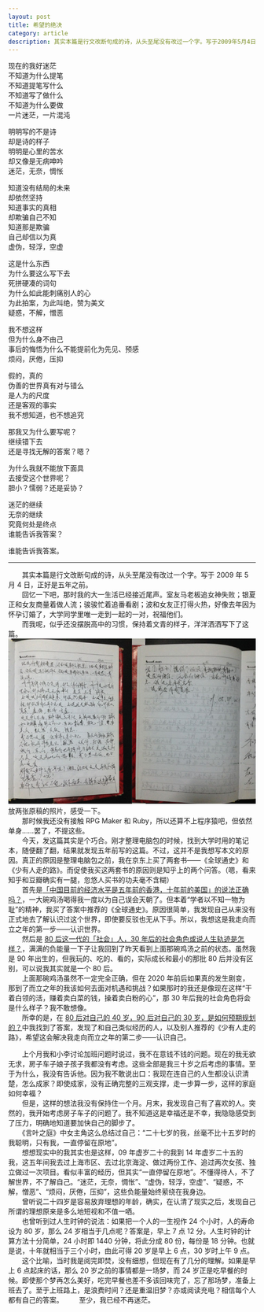 ```yaml
---
layout: post
title: 希望的绝决
category: article
description: 其实本篇是行文改断句成的诗，从头至尾没有改过一个字。写于2009年5月4日，正好是五年之前。
---
```

现在的我好迷茫  
不知道为什么提笔  
不知道提笔写什么  
不知道写了做什么  
不知道为什么要做  
一片迷茫，一片混沌  
  
明明写的不是诗  
却是诗的样子  
明明是心里的苦水  
却又像是无病呻吟  
迷茫，无奈，惆怅  
  
知道没有结局的未来  
却依然坚持  
知道事实的真相  
却欺骗自己不知  
知道那是欺骗  
自己却信以为真  
虚伪，轻浮，空虚  
  
这是什么东西  
为什么要这么写下去  
死拼硬凑的词句  
为什么如此能刺痛别人的心  
为此拍案，为此叫绝，赞为美文  
疑惑，不解，憎恶  
  
我不想这样  
但为什么身不由己  
事后的悔悟为什么不能提前化为先见、预感  
烦闷，厌倦，压抑  
  
假的，真的  
伪善的世界真有对与错么  
是人为的尺度  
还是客观的事实  
我不想知道，也不想追究  
  
那我又为什么要写呢？  
继续错下去  
还是寻找无解的答案？嗯？  
  
为什么我就不能放下面具  
去接受这个世界呢？  
胆小？懦弱？还是妥协？  
  
迷茫的继续  
无奈的继续  
究竟何处是终点  
谁能告诉我答案？  
  
谁能告诉我答案。  


--------  
  
　　其实本篇是行文改断句成的诗，从头至尾没有改过一个字。写于 2009 年 5 月 4 日，正好是五年之前。  
　　回忆一下吧，那时我的大一生活已经接近尾声。室友马老板追女神失败；银夏正和女友商量着做人流；骏骏忙着追番看剧；波和女友正打得火热，好像去年因为怀孕订婚了，大学同学里唯一走到一起的一对，祝福他们。  
　　而我呢，似乎还没摆脱高中的习惯，保持着文青的样子，洋洋洒洒写下了这篇。  
![原稿照片](/images/20140504/IMG_0056.jpg)
　　放两张原稿的照片，感受一下。  
　　那时候我还没有接触 RPG Maker 和 Ruby，所以还算不上程序猿吧，但依然单身……罢了，不提这些。  
　　今天，发这篇其实是个巧合。刚才整理电脑包的时候，找到大学时用的笔记本，随便翻了翻，结果就发现五年前写的这篇。不过，这并不是我想写本文的原因。真正的原因是整理电脑包之前，我在京东上买了两套书——《全球通史》和《少有人走的路》。而促使我买这两套书的原因则是知乎上的两个问答。（嗯，看来知乎和豆瓣确实有一腿，忽悠人买书的功夫毫不含糊）  
　　首先是[「中国目前的经济水平是五年前的香港，十年前的美国」的说法正确吗？][]，一大碗鸡汤喝得我一度以为自己误会天朝了。但本着“学者以不知一物为耻”的精神，我买了答案中推荐的《全球通史》。原因很简单，我发现自己从来没有正式地去了解认识过这个世界，即使要反驳也无从下手。所以，我想这是我走向而立之年的第一步——认识世界。  
　　然后是 [80 后这一代的「社会」人，30 年后的社会角色或说人生轨迹是怎样？][]，满满的负能量一下子让我回到了昨天看到上面那碗鸡汤之前的状态。虽然我是 90 年出生的，但我玩的、吃的、看的，实际成长和最小的那批 80 后并没有区别，可以说我其实就是一个 80 后。  
　　上面那碗鸡汤虽然不一定完全正确，但在 2020 年前后如果真的发生剧变，那到了而立之年的我该如何去面对机遇和挑战？如果那时的我还是像现在这样“干着白领的活，赚着卖白菜的钱，操着卖白粉的心”，那 30 年后我的社会角色将会是什么样子？我不敢想像。  
　　所幸的是，在 [80 后对自己的 40 岁，90 后对自己的 30 岁，是如何预期规划的？][]中我找到了答案，发现了和自己类似经历的人，以及别人推荐的《少有人走的路》，希望这会解决我走向而立之年的第二步——认识自己。  

　　上个月我和小李讨论加班问题时说过，我不在意钱不钱的问题。现在的我无欲无求，房子车子娘子孩子我都没有考虑。这些全部是我三十岁之后考虑的事情。至于为什么，我没有告诉他。因为我不敢说出口：我现在连自己的人生都没认识清楚，怎么成家？即使成家，没有正确完整的三观支撑，走一步算一步，这样的家庭如何幸福？  
　　但是，这样的想法我没有保持住一个月。月末，我发现自己有了喜欢的人。突然的，我开始考虑房子车子的问题了。我不知道这是幸福还是不幸，我隐隐感受到了压力，明确地知道要加快自己的脚步了。  
　　《言叶之庭》中女主角这么总结过自己：“二十七岁的我，丝毫不比十五岁时的我聪明，只有我，一直停留在原地”。  
　　想想现实中的我其实也是这样，09 年虚岁二十的我到 14 年虚岁二十五的我，这五年间我去过上海市区、去过北京海淀、做过两份工作、追过两次女孩、独立做过一次项目。看似丰富的经历，但其实“一直停留在原地”。不懂得待人，不了解世界，不了解自己。“迷茫，无奈，惆怅”、“虚伪，轻浮，空虚”、“疑惑，不解，憎恶”、“烦闷，厌倦，压抑”，这些负能量始终萦绕在我身边。  
　　曾听说二十四岁是容易放弃理想的年龄，确实，在认清了现实之后，发现自己所谓的理想原来是多么地短视和不值一哂。  
　　也曾听到过人生时钟的说法：如果把一个人的一生视作 24 个小时，人的寿命设为 80 岁，那么 24 岁相当于几点呢？答案是，早上 7 点 12 分。人生时钟的计算方法十分简单，24 小时即 1440 分钟，将此分成 80 份，每份是 18 分钟。也就是说，十年就相当于三个小时，由此可得 20 岁是早上 6 点，30 岁时上午 9 点。  
　　这个比喻，当时我是阅完即焚，没有细想，但现在有了几分的理解。如果是早上 6 点起床的话，那么 20 岁之前的事情都是一场梦，而 24 岁正是吃早餐的时候。即使那个梦再怎么美好，吃完早餐也差不多该回味完了，忘了那场梦，准备上班去了。至于上班路上，是浪费时间？还是重温旧梦？亦或阅读充电？相信每个人都有自己的答案。
　　至少，我已经不再迷茫。  


[「中国目前的经济水平是五年前的香港，十年前的美国」的说法正确吗？]:   http://www.zhihu.com/question/21823085  "「中国目前的经济水平是五年前的香港，十年前的美国」的说法正确吗？"

[80 后这一代的「社会」人，30 年后的社会角色或说人生轨迹是怎样？]:   http://www.zhihu.com/question/23280992  "80 后这一代的「社会」人，30 年后的社会角色或说人生轨迹是怎样？"

[80 后对自己的 40 岁，90 后对自己的 30 岁，是如何预期规划的？]:   http://www.zhihu.com/question/20811556  "80 后对自己的 40 岁，90 后对自己的 30 岁，是如何预期规划的？"

